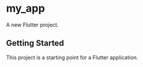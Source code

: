 # my_app

A new Flutter project.

## Getting Started

This project is a starting point for a Flutter application.


